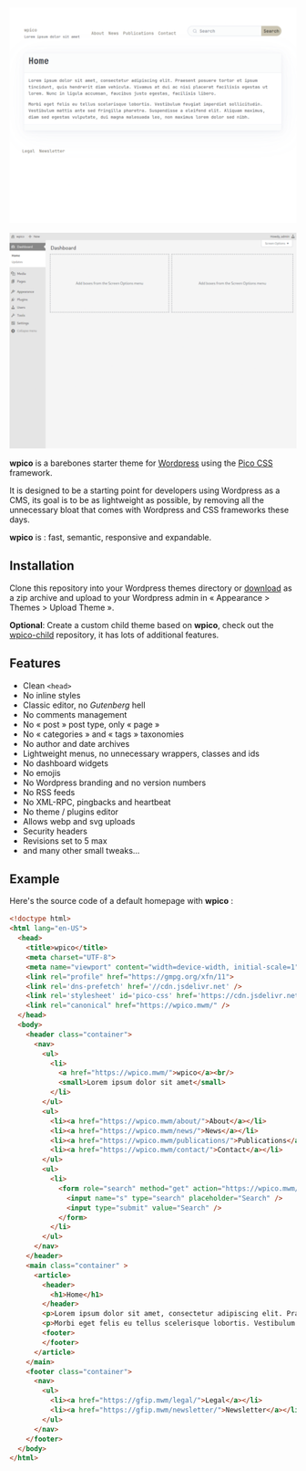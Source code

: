 
![screenshot](screenshot.png)

![screenshot-admin](screenshot-admin.png)

**wpico** is a barebones starter theme for <a href="https://wordpress.org" target="_blank">Wordpress</a> using the <a href="https://picocss.com" target="_blank">Pico CSS</a> framework.

It is designed to be a starting point for developers using Wordpress as a CMS, its goal is to be as lightweight as possible, by removing all the unnecessary bloat that comes with Wordpress and CSS frameworks these days.

**wpico** is : fast, semantic, responsive and expandable.

## Installation

Clone this repository into your Wordpress themes directory or <a href="https://github.com/mwmdev/wpico/archive/refs/heads/main.zip">download</a> as a zip archive and upload to your Wordpress admin in « Appearance > Themes > Upload Theme ».

__Optional__: Create a custom child theme based on **wpico**, check out the [wpico-child](https://github.com/mwmdev/wpico-child) repository, it has lots of additional features.

## Features

- Clean `<head>`
- No inline styles
- Classic editor, no _Gutenberg_ hell
- No comments management
- No « post » post type, only « page »
- No « categories » and « tags » taxonomies
- No author and date archives
- Lightweight menus, no unnecessary wrappers, classes and ids
- No dashboard widgets
- No emojis
- No Wordpress branding and no version numbers
- No RSS feeds
- No XML-RPC, pingbacks and heartbeat
- No theme / plugins editor
- Allows webp and svg uploads
- Security headers
- Revisions set to 5 max
- and many other small tweaks...

## Example

Here's the source code of a default homepage with **wpico** :

```html
<!doctype html>
<html lang="en-US">
  <head>
    <title>wpico</title>
    <meta charset="UTF-8">
    <meta name="viewport" content="width=device-width, initial-scale=1">
    <link rel="profile" href="https://gmpg.org/xfn/11">
    <link rel='dns-prefetch' href='//cdn.jsdelivr.net' />
    <link rel='stylesheet' id='pico-css' href='https://cdn.jsdelivr.net/npm/@picocss/pico@2/css/pico.sand.min.css?ver=6.5.3' type='text/css' media='all' />
    <link rel="canonical" href="https://wpico.mwm/" />
  </head>
  <body>
    <header class="container">
      <nav>
        <ul>
          <li>
            <a href="https://wpico.mwm/">wpico</a><br/>
            <small>Lorem ipsum dolor sit amet</small>
          </li>
        </ul>
        <ul>
          <li><a href="https://wpico.mwm/about/">About</a></li>
          <li><a href="https://wpico.mwm/news/">News</a></li>
          <li><a href="https://wpico.mwm/publications/">Publications</a></li>
          <li><a href="https://wpico.mwm/contact/">Contact</a></li>
        </ul>
        <ul>
          <li>
            <form role="search" method="get" action="https://wpico.mwm/">
              <input name="s" type="search" placeholder="Search" />
              <input type="submit" value="Search" />
            </form>
          </li>
        </ul>
      </nav>
    </header>
    <main class="container" >
      <article>
        <header>
          <h1>Home</h1>
        </header>
        <p>Lorem ipsum dolor sit amet, consectetur adipiscing elit. Praesent posuere tortor et ipsum tincidunt, quis hendrerit diam vehicula. Vivamus at dui ac nisi placerat facilisis egestas ut lorem. Nunc in ligula accumsan, faucibus justo egestas, facilisis libero.</p>
        <p>Morbi eget felis eu tellus scelerisque lobortis. Vestibulum feugiat imperdiet sollicitudin. Vestibulum mattis ante sed fringilla pharetra. Suspendisse a eleifend elit. Aliquam maximus, diam sed egestas vulputate, dui magna malesuada leo, non maximus lorem dolor sed nibh.</p>
        <footer>
        </footer>
      </article>
    </main>
    <footer class="container">
      <nav>
        <ul>
          <li><a href="https://gfip.mwm/legal/">Legal</a></li>
          <li><a href="https://gfip.mwm/newsletter/">Newsletter</a></li>
        </ul>
      </nav>
    </footer>
  </body>
</html>
```
